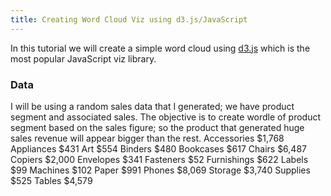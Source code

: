 ```yaml
---
title: Creating Word Cloud Viz using d3.js/JavaScript 
---
```


In this tutorial we will create a simple word cloud using [d3.js](https://d3js.org/) which is the most popular JavaScript viz library. 

### Data

I will be using a random sales data that I generated; we have product segment and associated sales. The objective is to create wordle of product segment based on the sales figure; so the product that generated huge sales revenue will appear bigger than the rest.
Accessories	$1,768
Appliances	$431
Art	$554
Binders	$480
Bookcases	$617
Chairs	$6,487
Copiers	$2,000
Envelopes	$341
Fasteners	$52
Furnishings	$622
Labels	$99
Machines	$102
Paper	$991
Phones	$8,069
Storage	$3,740
Supplies	$525
Tables	$4,579





### 

